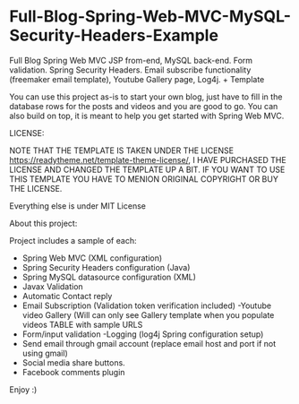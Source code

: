 # Full-Blog-Spring-Web-MVC-MySQL-Security-Headers-Example
Full Blog Spring Web MVC JSP from-end, MySQL back-end. Form validation. Spring Security Headers. Email subscribe functionality (freemaker email template), Youtube Gallery page, Log4j. + Template

You can use this project as-is to start your own blog, just have to fill in the database rows for the posts and videos and you are good to go. You can also build on top, it is meant to help you get started with Spring Web MVC. 

LICENSE:

NOTE THAT THE TEMPLATE IS TAKEN UNDER THE LICENSE https://readytheme.net/template-theme-license/, I HAVE PURCHASED THE LICENSE AND CHANGED THE TEMPLATE UP A BIT. IF YOU WANT TO USE THIS TEMPLATE  YOU HAVE TO MENION ORIGINAL COPYRIGHT OR BUY THE LICENSE.

Everything else is under MIT License

About this project:

Project includes a sample of each:
- Spring Web MVC (XML configuration)
- Spring Security Headers configuration (Java)
- Spring MySQL datasource configuration (XML)
- Javax Validation
- Automatic Contact reply
- Email Subscription (Validation token verification included)
-Youtube video Gallery (Will can only see Gallery template when you populate videos TABLE with sample URLS
- Form/input validation
-Logging (log4j Spring configuration setup)
- Send email through gmail account (replace email host and port if not using gmail)
- Social media share buttons.
- Facebook comments plugin

Enjoy :)
